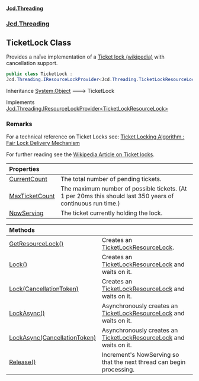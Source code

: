 #### [Jcd.Threading](index.md 'index')
### [Jcd.Threading](Jcd.Threading.md 'Jcd.Threading')

## TicketLock Class

Provides a naïve implementation of a [Ticket lock (wikipedia)](https://en.wikipedia.org/wiki/Ticket_lock 'https://en.wikipedia.org/wiki/Ticket_lock') with cancellation support.

```csharp
public class TicketLock :
Jcd.Threading.IResourceLockProvider<Jcd.Threading.TicketLockResourceLock>
```

Inheritance [System.Object](https://docs.microsoft.com/en-us/dotnet/api/System.Object 'System.Object') &#129106; TicketLock

Implements [Jcd.Threading.IResourceLockProvider&lt;](IResourceLockProvider_T_.md 'Jcd.Threading.IResourceLockProvider<T>')[TicketLockResourceLock](TicketLockResourceLock.md 'Jcd.Threading.TicketLockResourceLock')[&gt;](IResourceLockProvider_T_.md 'Jcd.Threading.IResourceLockProvider<T>')

### Remarks

For a technical reference on Ticket Locks see: [Ticket Locking Algorithm : Fair Lock Delivery Mechanism](https://medium.com/@shivajiofficial5088/ticket-locking-algorithm-fair-lock-delivery-mechanism-fdfe04b0b94b 'https://medium.com/@shivajiofficial5088/ticket-locking-algorithm-fair-lock-delivery-mechanism-fdfe04b0b94b')

For further reading see the [Wikipedia Article on Ticket locks](https://en.wikipedia.org/wiki/Ticket_lock 'https://en.wikipedia.org/wiki/Ticket_lock').

| Properties | |
| :--- | :--- |
| [CurrentCount](TicketLock.CurrentCount.md 'Jcd.Threading.TicketLock.CurrentCount') | The total number of pending tickets. |
| [MaxTicketCount](TicketLock.MaxTicketCount.md 'Jcd.Threading.TicketLock.MaxTicketCount') | The maximum number of possible tickets. (At 1 per 20ms this should last 350 years of continuous run time.) |
| [NowServing](TicketLock.NowServing.md 'Jcd.Threading.TicketLock.NowServing') | The ticket currently holding the lock. |

| Methods | |
| :--- | :--- |
| [GetResourceLock()](TicketLock.GetResourceLock().md 'Jcd.Threading.TicketLock.GetResourceLock()') | Creates an [TicketLockResourceLock](TicketLockResourceLock.md 'Jcd.Threading.TicketLockResourceLock'). |
| [Lock()](TicketLock.Lock().md 'Jcd.Threading.TicketLock.Lock()') | Creates an [TicketLockResourceLock](TicketLockResourceLock.md 'Jcd.Threading.TicketLockResourceLock') and waits on it. |
| [Lock(CancellationToken)](TicketLock.Lock.fYrPViITPBg53GsQFBRyJw.md 'Jcd.Threading.TicketLock.Lock(System.Threading.CancellationToken)') | Creates an [TicketLockResourceLock](TicketLockResourceLock.md 'Jcd.Threading.TicketLockResourceLock') and waits on it. |
| [LockAsync()](TicketLock.LockAsync().md 'Jcd.Threading.TicketLock.LockAsync()') | Asynchronously creates an [TicketLockResourceLock](TicketLockResourceLock.md 'Jcd.Threading.TicketLockResourceLock') and waits on it. |
| [LockAsync(CancellationToken)](TicketLock.LockAsync.YvBodh5bW+w7Ka09w0RHRw.md 'Jcd.Threading.TicketLock.LockAsync(System.Threading.CancellationToken)') | Asynchronously creates an [TicketLockResourceLock](TicketLockResourceLock.md 'Jcd.Threading.TicketLockResourceLock') and waits on it. |
| [Release()](TicketLock.Release().md 'Jcd.Threading.TicketLock.Release()') | Increment's NowServing so that the next thread can begin processing. |
